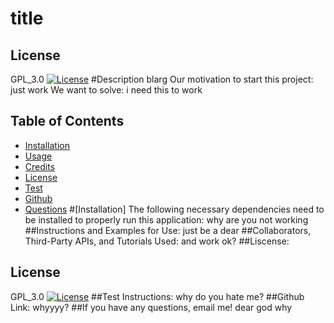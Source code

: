 # title
## License
GPL_3.0
[![License](https://img.shields.io/badge/License-GPL_3.0-blue.svg)](https://opensource.org/licenses/GPL_3.0)
#Description 
blarg
Our motivation to start this project: just work
We want to solve: i need this to work  
## Table of Contents
* [Installation](#installation)
* [Usage](#usage)
* [Credits](#credits)
* [License](#license)
* [Test](#test)
* [Github](#github)
* [Questions](#questions)
#[Installation]
The following necessary dependencies need to be installed to properly run this application:
why are you not working
##Instructions and Examples for Use:
just be a dear
##Collaborators, Third-Party APIs, and Tutorials Used:
and work ok?
##Liscense:
## License
GPL_3.0
[![License](https://img.shields.io/badge/License-GPL_3.0-blue.svg)](https://opensource.org/licenses/GPL_3.0)
##Test Instructions:
why do you hate me?
##Github Link:
whyyyy?
##If you have any questions, email me!
dear god why
